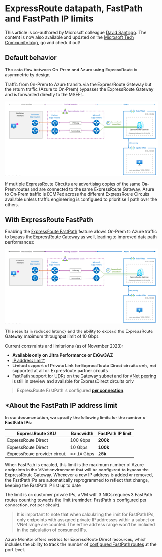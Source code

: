# ExpressRoute datapath, FastPath and FastPath IP limits 

This article is co-authored by Microsoft colleague [David Santiago](https://github.com/davidsntg). The content is now also available and updated on the [Microsoft Tech Community blog](https://techcommunity.microsoft.com/t5/azure-networking-blog/expressroute-fastpath-for-udrs-and-vnet-peering/ba-p/4171115), go and check it out!

## Default behavior

The data flow between On-Prem and Azure using ExpressRoute is asymmetric by design. 

Traffic from On-Prem to Azure transits via the ExpressRoute Gateway but the return traffic (Azure to On-Prem) bypasses the ExpressRoute Gateway and is forwarded directly to the MSEEs.

![](images/ExRGwDataPath.gif)

If multiple ExpressRoute Circuits are advertising copies of the same On-Prem routes and are connected to the same ExpressRoute Gateway, Azure to On-Prem traffic is ECMPed across the different ExpressRoute Circuits available unless traffic engineering is configured to prioritise 1 path over the others.

## With ExpressRoute FastPath

Enabling the [ExpressRoute FastPath](https://learn.microsoft.com/en-us/azure/expressroute/about-fastpath) feature allows On-Prem to Azure traffic to bypass the ExpressRoute Gateway as well, leading to improved data path performances: 

![](images/ExRGwDataPathFastPath.gif)

This results in reduced latency and the ability to exceed the ExpressRoute Gateway maximum throughput limit of 10 Gbps.

Current constraints and limitations (as of November 2023):
- **Available only on Ultra Performance or ErGw3AZ**
- [IP address limit*](https://learn.microsoft.com/en-us/azure/expressroute/about-fastpath#ip-address-limits)
- Limited support of Private Link for ExpressRoute Direct circuits only, not supported at all on ExpresRoute partner circuits
- FastPath support for [UDRs](https://learn.microsoft.com/en-us/azure/expressroute/about-fastpath#user-defined-routes-udrs) on the Gateway subnet and for [VNet peering](https://learn.microsoft.com/en-us/azure/expressroute/about-fastpath#virtual-network-vnet-peering) is still in preview and available for ExpressDirect circuits only

> ExpressRoute FastPath is configured [**per connection**](https://learn.microsoft.com/en-us/azure/expressroute/expressroute-howto-linkvnet-arm#configure-expressroute-fastpath).

## *About the FastPath IP address limit

In our documentation, we specify the following limits for the number of **FastPath IPs**: 

| **ExpressRoute SKU** | **Bandwidth** | **FastPath IP limit** |
|-|-|-|
| ExpressRoute Direct | 100 Gbps | **200k** |
| ExpressRoute Direct | 10 Gbps | **100k** |
|ExpressRoute provider circuit | =< 10 Gbps| **25k** |

When FastPath is enabled, this limit is the maximum number of Azure endpoints in the VNet environment that will be configured to bypass the ExpressRoute Gateway. Whenever a new IP address is added or removed, the FastPath IPs are automatically reprogrammed to reflect that change, keeping the FastPath IP list up to date. 

The limit is on customer private IPs, a VM with 3 NICs requires 3 FastPath routes counting towards the limit (reminder: FastPath is configured per connection, not per circuit).

> It is important to note that when calculating the limit for FastPath IPs, only endpoints with assigned private IP addresses within a subnet or VNet range are counted. The entire address range won't be included in the calculation of consumed IPs.

Azure Monitor offers metrics for ExpressRoute Direct resources, which includes the ability to track the number of [configured FastPath routes](https://learn.microsoft.com/en-us/azure/expressroute/expressroute-monitoring-metrics-alerts#fastpath-routes-count-at-port-level) at the port level.

